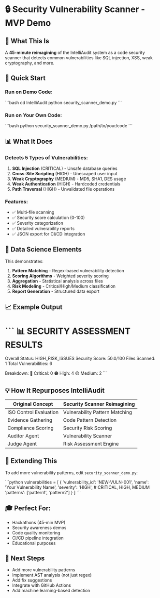 # 🔒 Security Vulnerability Scanner - MVP Demo

## 🎯 What This Is
A **45-minute reimagining** of the IntelliAudit system as a code security scanner that detects common vulnerabilities like SQL injection, XSS, weak cryptography, and more.

## 🚀 Quick Start

### Run on Demo Code:
\`\`\`bash
cd IntelliAudit
python security_scanner_demo.py
\`\`\`

### Run on Your Own Code:
\`\`\`bash
python security_scanner_demo.py /path/to/your/code
\`\`\`

## 📊 What It Does

### Detects 5 Types of Vulnerabilities:
1. **SQL Injection** (CRITICAL) - Unsafe database queries
2. **Cross-Site Scripting** (HIGH) - Unescaped user input
3. **Weak Cryptography** (MEDIUM) - MD5, SHA1, DES usage
4. **Weak Authentication** (HIGH) - Hardcoded credentials
5. **Path Traversal** (HIGH) - Unvalidated file operations

### Features:
- ✅ Multi-file scanning
- ✅ Security score calculation (0-100)
- ✅ Severity categorization
- ✅ Detailed vulnerability reports
- ✅ JSON export for CI/CD integration

## 🎯 Data Science Elements

This demonstrates:
1. **Pattern Matching** - Regex-based vulnerability detection
2. **Scoring Algorithms** - Weighted severity scoring
3. **Aggregation** - Statistical analysis across files
4. **Risk Modeling** - Critical/High/Medium classification
5. **Report Generation** - Structured data export

## 📈 Example Output

\`\`\`
📊 SECURITY ASSESSMENT RESULTS
============================================================
Overall Status: HIGH_RISK_ISSUES
Security Score: 50.0/100
Files Scanned: 1
Total Vulnerabilities: 6

Breakdown:
  🔴 Critical: 0
  🟠 High: 4
  🟡 Medium: 2
\`\`\`

## 💡 How It Repurposes IntelliAudit

| Original Concept | Security Scanner Reimagining |
|-----------------|------------------------------|
| ISO Control Evaluation | Vulnerability Pattern Matching |
| Evidence Gathering | Code Pattern Detection |
| Compliance Scoring | Security Risk Scoring |
| Auditor Agent | Vulnerability Scanner |
| Judge Agent | Risk Assessment Engine |

## 🔧 Extending This

To add more vulnerability patterns, edit `security_scanner_demo.py`:

\`\`\`python
vulnerabilities = [
    {
        'vulnerability_id': 'NEW-VULN-001',
        'name': 'Your Vulnerability Name',
        'severity': 'HIGH',  # CRITICAL, HIGH, MEDIUM
        'patterns': ['pattern1', 'pattern2']
    }
]
\`\`\`

## 🎓 Perfect For:
- Hackathons (45-min MVP)
- Security awareness demos
- Code quality monitoring
- CI/CD pipeline integration
- Educational purposes

## 📝 Next Steps
- Add more vulnerability patterns
- Implement AST analysis (not just regex)
- Add fix suggestions
- Integrate with GitHub Actions
- Add machine learning-based detection
